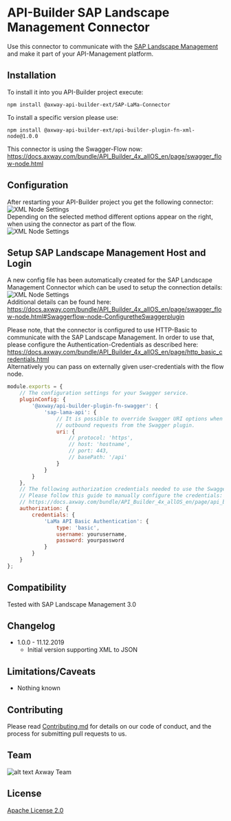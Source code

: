 # API-Builder SAP Landscape Management Connector

Use this connector to communicate with the [SAP Landscape Management](https://www.sap.com/products/landscape-management.html) and make it part of your API-Management platform.  

## Installation
To install it into you API-Builder project execute: 
```npm
npm install @axway-api-builder-ext/SAP-LaMa-Connector
```
To install a specific version please use: 
```npm
npm install @axway-api-builder-ext/api-builder-plugin-fn-xml-node@1.0.0
```
  
This connector is using the Swagger-Flow now:  
https://docs.axway.com/bundle/API_Builder_4x_allOS_en/page/swagger_flow-node.html  


## Configuration
After restarting your API-Builder project you get the following connector:  
![XML Node Settings](https://github.com/Axway-API-Builder-Ext/SAP-LaMa-Connector/blob/master/misc/images/SAP-Landscape-Management-Connector.png)   
Depending on the selected method different options appear on the right, when using the connector as part of the flow.   
![XML Node Settings](https://github.com/Axway-API-Builder-Ext/SAP-LaMa-Connector/blob/master/misc/images/SAP-Landscape-Management-Connector-Settings.png)   

## Setup SAP Landscape Management Host and Login
A new config file has been automatically created for the SAP Landscape Management Connector which can be used to setup the connection details:  
![XML Node Settings](https://github.com/Axway-API-Builder-Ext/SAP-LaMa-Connector/blob/master/misc/images/SAP-Landscape-Management-Connector-Config.png)  
Additional details can be found here: https://docs.axway.com/bundle/API_Builder_4x_allOS_en/page/swagger_flow-node.html#Swaggerflow-node-ConfiguretheSwaggerplugin  


Please note, that the connector is configured to use HTTP-Basic to communicate with the SAP Landscape Management. In order to use that, please configure the Authentication-Credentials as described here:  
https://docs.axway.com/bundle/API_Builder_4x_allOS_en/page/http_basic_credentials.html  
Alternatively you can pass on externally given user-credentials with the flow node. 

```javascript
module.exports = {
	// The configuration settings for your Swagger service.
	pluginConfig: {
		'@axway/api-builder-plugin-fn-swagger': {
			'sap-lama-api': {
				// It is possible to override Swagger URI options when constructing
				// outbound requests from the Swagger plugin.
				uri: {
					// protocol: 'https',
					// host: 'hostname',
					// port: 443,
					// basePath: '/api'
				}
			}
		}
	},
	// The following authorization credentials needed to use the Swagger service.
	// Please follow this guide to manually configure the credentials:
	// https://docs.axway.com/bundle/API_Builder_4x_allOS_en/page/api_builder_credentials.html
	authorization: {
		credentials: {
			'LaMa API Basic Authentication': {
				type: 'basic',
				username: yourusername,
				password: yourpassword
			}
		}
	}
};
```

## Compatibility
Tested with SAP Landscape Management 3.0

## Changelog
- 1.0.0 - 11.12.2019
  - Initial version supporting XML to JSON
  
## Limitations/Caveats
- Nothing known

## Contributing

Please read [Contributing.md](https://github.com/Axway-API-Management-Plus/Common/blob/master/Contributing.md) for details on our code of conduct, and the process for submitting pull requests to us.  


## Team

![alt text][Axwaylogo] Axway Team

[Axwaylogo]: https://github.com/Axway-API-Management/Common/blob/master/img/AxwayLogoSmall.png  "Axway logo"


## License
[Apache License 2.0](/LICENSE)
